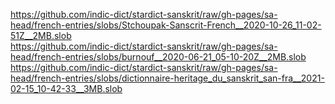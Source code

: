 https://github.com/indic-dict/stardict-sanskrit/raw/gh-pages/sa-head/french-entries/slobs/Stchoupak-Sanscrit-French__2020-10-26_11-02-51Z__2MB.slob  
https://github.com/indic-dict/stardict-sanskrit/raw/gh-pages/sa-head/french-entries/slobs/burnouf__2020-06-21_05-10-20Z__2MB.slob  
https://github.com/indic-dict/stardict-sanskrit/raw/gh-pages/sa-head/french-entries/slobs/dictionnaire-heritage_du_sanskrit_san-fra__2021-02-15_10-42-33__3MB.slob  
